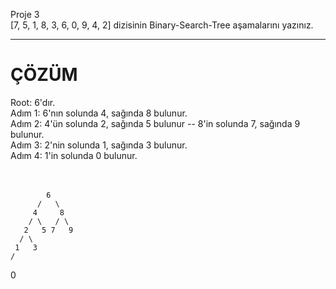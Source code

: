 Proje 3 <br>
[7, 5, 1, 8, 3, 6, 0, 9, 4, 2] dizisinin Binary-Search-Tree aşamalarını yazınız. <br>

***********************************************************************************************

# ÇÖZÜM

Root: 6'dır. <br>
Adım 1: 6'nın solunda 4, sağında 8 bulunur. <br> 
Adım 2: 4'ün solunda 2, sağında 5 bulunur  --  8'in solunda 7, sağında 9 bulunur. <br> 
Adım 3: 2'nin solunda 1, sağında 3 bulunur. <br>
Adım 4: 1'in solunda 0 bulunur. <br><br><br>


            6 
          /   \ 
         4     8
        / \   / \
       2   5 7   9
      / \
     1   3
    /
   0<br>



   